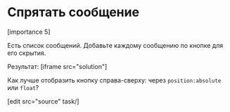 # Спрятать сообщение

[importance 5]

Есть список сообщений. Добавьте каждому сообщению по кнопке для его скрытия.

Результат:
[iframe src="solution"]

Как лучше отобразить кнопку справа-сверху: через `position:absolute` или `float`?

[edit src="source" task/]
